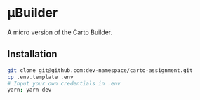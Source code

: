 # µBuilder

A micro version of the Carto Builder.

## Installation

```sh
git clone git@github.com:dev-namespace/carto-assignment.git
cp .env.template .env
# Input your own credentials in .env
yarn; yarn dev
```
